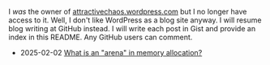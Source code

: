 I *was* the owner of [attractivechaos.wordpress.com][wp] but I no longer have access to it.
Well, I don't like WordPress as a blog site anyway.
I will resume blog writing at GitHub instead.
I will write each post in Gist and provide an index in this README.
Any GitHub users can comment.

* 2025-02-02 [What is an "arena" in memory allocation?][20250202a]

[20250202a]: https://gist.github.com/attractivechaos/862fb6e58147b47c9d16bf2d9e12445f
[wp]: https://attractivechaos.wordpress.com

